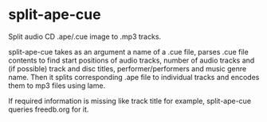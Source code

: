 # split-ape-cue
Split audio CD .ape/.cue image to .mp3 tracks.

split-ape-cue takes as an argument a name of a .cue file, parses .cue
file contents to find start positions of audio tracks, number of audio
tracks and (if possible) track and disc titles, performer/performers
and music genre name. Then it splits corresponding .ape file to
individual tracks and encodes them to mp3 files using lame.

If required information is missing like track title for example,
split-ape-cue queries freedb.org for it.

